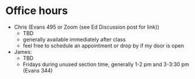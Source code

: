 # Office hours

  - Chris (Evans 495 or Zoom (see Ed Discussion post for link))
     - TBD
     - generally available immediately after class
     - feel free to schedule an appointment or drop by if my door is open
   - James:
     - TBD
     - Fridays during unused section time, generally 1-2 pm and 3-3:30 pm (Evans 344)

